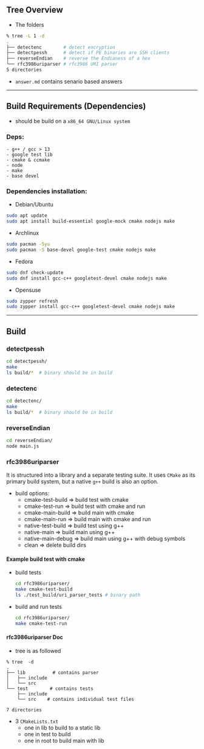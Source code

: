 ## Tree Overview
- The folders
```bash
% tree -L 1 -d
.
├── detectenc        # detect encryption
├── detectpessh      # detect if PE binaries are SSH clients
├── reverseEndian    # reverse the Endianess of a hex
└── rfc3986uriparser # rfc3986 URI parser
5 directories
```
- `answer.md` contains senario based answers
---

## Build Requirements (Dependencies)
- should be build on a `x86_64 GNU/Linux system` 
### Deps:
    - g++ / gcc > 13
    - google test lib
    - cmake & ccmake
    - node
    - make
    - base devel
### Dependencies installation:
- Debian/Ubuntu
```bash
sudo apt update
sudo apt install build-essential google-mock cmake nodejs make
```
- Archlinux
```bash
sudo pacman -Syu
sudo pacman -S base-devel google-test cmake nodejs make
```
- Fedora
```bash
sudo dnf check-update
sudo dnf install gcc-c++ googletest-devel cmake nodejs make
```
- Opensuse
```bash
sudo zypper refresh
sudo zypper install gcc-c++ googletest-devel cmake nodejs make
```
---

## Build

### detectpessh
```bash
cd detectpessh/
make
ls build/*  # binary should be in build
```
### detectenc 
```bash
cd detectenc/
make
ls build/*  # binary should be in build

```
### reverseEndian
```bash
cd reverseEndian/
node main.js
```
### rfc3986uriparser
It is structured into a library and a separate testing suite. 
It uses `CMake` as its primary build system, but a native
`g++` build is also an option.
- build options:
    - cmake-test-build => build test with cmake
    - cmake-test-run => build test with cmake and run
    - cmake-main-build => build main with cmake
    - cmake-main-run => build main with cmake and run
    - native-test-build => build test using g++
    - native-main => build main using g++
    - native-main-debug => build main using g++ with debug symbols
    - clean => delete build dirs

#### Example build test with cmake
- build tests
    ```bash
    cd rfc3986uriparser/
    make cmake-test-build
    ls ./test_build/uri_parser_tests # binary path
    ```
- build and run tests
    ```bash
    cd rfc3986uriparser/
    make cmake-test-run
    ```

#### rfc3986uriparser Doc
- tree is as followed
```tree
% tree  -d 
.
├── lib          # contains parser
│   ├── include
│   └── src
└── test        # contains tests 
    ├── include
    └── src    # contains individual test files

7 directories
```
- 3 `CMakeLists.txt`
    - one in lib to build to a static lib 
    - one in test to build 
    - one in root to build main with lib
